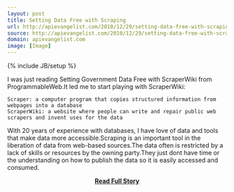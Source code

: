 ```yaml
---
layout: post
title: Setting Data Free with Scraping
url: http://apievangelist.com/2010/12/29/setting-data-free-with-scraping/
source: http://apievangelist.com/2010/12/29/setting-data-free-with-scraping/
domain: apievangelist.com
image: [Image]
---
```

{% include JB/setup %}<p>I was just reading Setting Government Data Free with ScraperWiki from ProgrammableWeb.It led me to start playing with ScraperWiki:

	Scraper: a computer program that copies structured information from webpages into a database
	ScraperWiki: a website where people can write and repair public web scrapers and invent uses for the data

With 20 years of experience with databases, I have love of data and tools that make data more accessible.Scraping is an important tool in the liberation of data from web-based sources.The data often is restricted by a lack of skills or resources by the owning party.They just dont have time or the understanding on how to publish the data so it is easily accessed and consumed.</p>
<center><p><a href="http://apievangelist.com/2010/12/29/setting-data-free-with-scraping/" style='padding:25px; font-sze:18px; font-weight: bold;'>Read Full Story</a></p></center>
